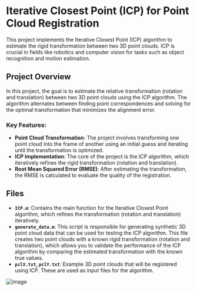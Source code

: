 # Iterative Closest Point (ICP) for Point Cloud Registration

This project implements the Iterative Closest Point (ICP) algorithm to estimate the rigid transformation between two 3D point clouds. ICP is crucial in fields like robotics and computer vision for tasks such as object recognition and motion estimation.

## Project Overview

In this project, the goal is to estimate the relative transformation (rotation and translation) between two 3D point clouds using the ICP algorithm. The algorithm alternates between finding point correspondences and solving for the optimal transformation that minimizes the alignment error.

### Key Features:
- **Point Cloud Transformation**: The project involves transforming one point cloud into the frame of another using an initial guess and iterating until the transformation is optimized.
- **ICP Implementation**: The core of the project is the ICP algorithm, which iteratively refines the rigid transformation (rotation and translation).
- **Root Mean Squared Error (RMSE)**: After estimating the transformation, the RMSE is calculated to evaluate the quality of the registration.

## Files

- **`ICP.m`**: Contains the main function for the Iterative Closest Point algorithm, which refines the transformation (rotation and translation) iteratively.
- **`generate_data.m`**: This  script is responsible for generating synthetic 3D point cloud data that can be used for testing the ICP algorithm. This file creates two point clouds with a known rigid transformation (rotation and translation), which allows you to validate the performance of the ICP algorithm by comparing the estimated transformation with the known true values.
- **`pclX.txt`, `pclY.txt`**: Example 3D point clouds that will be registered using ICP. These are used as input files for the algorithm.


![image](https://github.com/user-attachments/assets/099ae62f-7935-4ee6-9b86-9e39fb1f021e)
